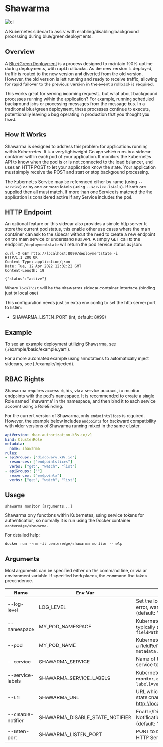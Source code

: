 # Shawarma

[![ci](https://github.com/CenterEdge/shawarma/actions/workflows/docker-image.yml/badge.svg)](https://github.com/CenterEdge/shawarma/actions/workflows/docker-image.yml)

A Kubernetes sidecar to assist with enabling/disabling background processing during blue/green
deployments.

## Overview

A [Blue/Green Deployment](https://martinfowler.com/bliki/BlueGreenDeployment.html) is a process
designed to maintain 100% uptime during deployments, with rapid rollbacks. As the new version
is deployed, traffic is routed to the new version and diverted from the old version. However,
the old version is left running and ready to receive traffic, allowing for rapid failover to
the previous version in the event a rollback is required.

This works great for serving incoming requests, but what about background processes running
within the application? For example, running scheduled background jobs or processing messages
from the message bus. In a traditional blue/green deployment, these processes continue to
execute, potentionally leaving a bug operating in production that you thought you fixed.

## How it Works

Shawarma is designed to address this problem for applications running within Kubernetes.
It is a very lightweight Go app which runs in a sidecar container within each pod of your
application. It monitors the Kubernetes API to know when the pod is or is not connected to
the load balancer, and uses an HTTP POST to let your application know the state. Your
application must simply receive the POST and start or stop background processing.

The Kubernetes Service may be referenced either by name (using `--service`) or by one or
more labels (using `--service-labels`). If both are supplied then all must match. If more
than one Service is matched the the application is considered active if any Service includes
the pod.

## HTTP Endpoint

An optional feature on this sidecar also provides a simple http server to store the current pod status,
this enable other use cases where the main container can ask to the sidecar without
the need to create a new endpoint on the main service or understand k8s API.
A simply GET call to the endpoint `/deploymentstate` will return the pod service status as json:

```text
curl -X GET http://localhost:8099/deploymentstate -i
HTTP/1.1 200 OK
Content-Type: application/json
Date: Tue, 12 Apr 2022 12:32:22 GMT
Content-Length: 19

{"status":"active"}
```

Where `localhost` will be the shawarma sidecar container interface (binding just to local one)

This configuration needs just an extra env config to set the http server port to listen:

- SHAWARMA_LISTEN_PORT (int, default: 8099)

## Example

To see an example deployment utilizing Shawarma, see (./example/basic/example.yaml).

For a more automated example using annotations to automatically inject sidecars, see
(./example/injected).

## RBAC Rights

Shawarma requires access rights, via a service account, to monitor endpoints with the
pod's namespace. It is recommended to create a single Role named `shawarma'
in the namespace, and then bind it to each service account using a RoleBinding.

For the current version of Shawarma, only `endpointslices` is required. However, the example
below includes `endpoints` for backward compatibility with older versions of Shawarma
running mixed in the same cluster.

```yaml
apiVersion: rbac.authorization.k8s.io/v1
kind: ClusterRole
metadata:
  name: shawarma
rules:
- apiGroups: ["discovery.k8s.io"]
  resources: ["endpointslices"]
  verbs: ["get", "watch", "list"]
- apiGroups: [""]
  resources: ["endpoints"]
  verbs: ["get", "watch", "list"]
```

## Usage

`shawarma monitor [arguments...]`

Shawarma only functions within Kubernetes, using service tokens for authentication,
so normally it is run using the Docker container `centeredge/shawarma`.

For detailed help:

`docker run --rm -it centeredge/shawarma monitor --help`

## Arguments

Most arguments can be specified either on the command line, or via an environment variable.
If specified both places, the command line takes precendence.

| Name               | Env Var                 | Description |
| ------------------ | ----------------------- | ----------- |
| --log-level        | LOG_LEVEL               | Set the log level (panic, fatal, error, warn, info, debug, trace) (default: "warn") |
| --namespace        | MY_POD_NAMESPACE        | Kubernetes namespace, typically a fieldRef to `fieldPath: metadata.namespace` |
| --pod              | MY_POD_NAME             | Kubernetes pod name, typically a fieldRef to `fieldPath: metadata.name` |
| --service          | SHAWARMA_SERVICE        | Name of the Kubernetes service to monitor |
| --service-labels   | SHAWARMA_SERVICE_LABELS | Kubernetes service labels to monitor, comma-delimited ex. `label1=value1,label2=value2` |
| --url              | SHAWARMA_URL            | URL which receives a POST on state change, default: <http://localhost/applicationstate> |
| --disable-notifier | SHAWARMA_DISABLE_STATE_NOTIFIER | Enable/Disable POST Notification behavior (bool) (default: "true") |
| --listen-port      | SHAWARMA_LISTEN_PORT    | PORT to be used to start the HTTP Server |

